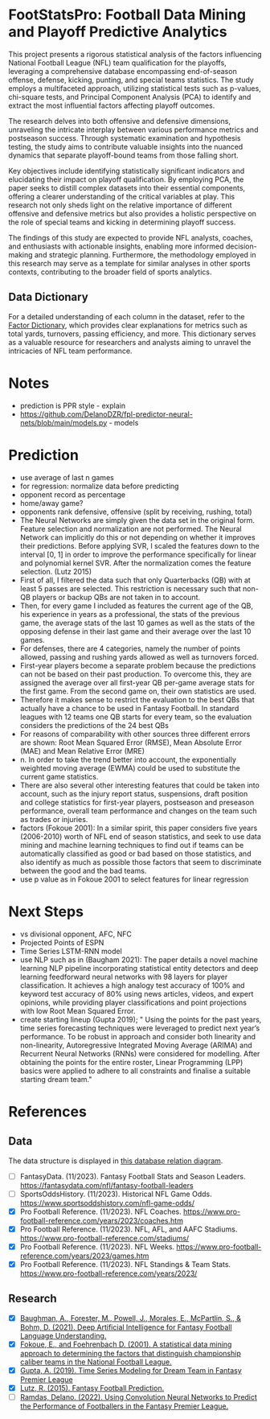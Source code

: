 # FootStatsPro: Football Data Mining and Playoff Predictive Analytics

This project presents a rigorous statistical analysis of the factors influencing National Football League (NFL) team qualification for the playoffs, leveraging a comprehensive database encompassing end-of-season offense, defense, kicking, punting, and special teams statistics. The study employs a multifaceted approach, utilizing statistical tests such as p-values, chi-square tests, and Principal Component Analysis (PCA) to identify and extract the most influential factors affecting playoff outcomes.

The research delves into both offensive and defensive dimensions, unraveling the intricate interplay between various performance metrics and postseason success. Through systematic examination and hypothesis testing, the study aims to contribute valuable insights into the nuanced dynamics that separate playoff-bound teams from those falling short.

Key objectives include identifying statistically significant indicators and elucidating their impact on playoff qualification. By employing PCA, the paper seeks to distill complex datasets into their essential components, offering a clearer understanding of the critical variables at play. This research not only sheds light on the relative importance of different offensive and defensive metrics but also provides a holistic perspective on the role of special teams and kicking in determining playoff success.

The findings of this study are expected to provide NFL analysts, coaches, and enthusiasts with actionable insights, enabling more informed decision-making and strategic planning. Furthermore, the methodology employed in this research may serve as a template for similar analyses in other sports contexts, contributing to the broader field of sports analytics.

## Data Dictionary

For a detailed understanding of each column in the dataset, refer to the [Factor Dictionary](factor_dictionary.md), which provides clear explanations for metrics such as total yards, turnovers, passing efficiency, and more. This dictionary serves as a valuable resource for researchers and analysts aiming to unravel the intricacies of NFL team performance.

# Notes
- prediction is PPR style - explain
- https://github.com/DelanoDZR/fpl-predictor-neural-nets/blob/main/models.py - models

# Prediction
- use average of last n games
- for regression: normalize data before predicting
- opponent record as percentage
- home/away game?
- opponents rank defensive, offensive (split by receiving, rushing, total)
- The Neural Networks are simply given the data set in the original form. Feature selection and
normalization are not performed. The Neural Network can implicitly do this or not depending on
whether it improves their predictions. Before applying SVR, I scaled the features down to the interval [0, 1] in order to improve the performance specifically for linear and polynomial kernel SVR.
After the normalization comes the feature selection. (Lutz 2015)
- First of all, I filtered the data such that only Quarterbacks
(QB) with at least 5 passes are selected. This restriction is necessary such that non-QB players or
backup QBs are not taken in to account.
- Then, for every game I included as features the current
age of the QB, his experience in years as a professional, the stats of the previous game, the average
stats of the last 10 games as well as the stats of the opposing defense in their last game and their
average over the last 10 games.
- For
defenses, there are 4 categories, namely the number of points allowed, passing and rushing yards
allowed as well as turnovers forced.
- First-year players become a separate
problem because the predictions can not be based on their past production. To overcome this, they
are assigned the average over all first-year QB per-game average stats for the first game. From the
second game on, their own statistics are used.
- Therefore it makes sense to restrict the evaluation to the best QBs that
actually have a chance to be used in Fantasy Football. In standard leagues with 12 teams one QB
starts for every team, so the evaluation considers the predictions of the 24 best QBs 
-  For reasons of comparability with other sources three different errors are shown: Root Mean Squared Error (RMSE),
Mean Absolute Error (MAE) and Mean Relative Error (MRE)
- n. In order to take the trend better into account, the exponentially
weighted moving average (EWMA) could be used to substitute the current game statistics.
- There are also several other interesting features that could be taken into account, such as the injury
report status, suspensions, draft position and college statistics for first-year players, postseason and
preseason performance, overall team performance and changes on the team such as trades or injuries.
- factors (Fokoue 2001): In a similar spirit, this paper considers five years (2006-2010) worth of NFL
end of season statistics, and seek to use data mining and machine learning techniques to
find out if teams can be automatically classified as good or bad based on those statistics,
and also identify as much as possible those factors that seem to discriminate between the
good and the bad teams.
- use p value as in Fokoue 2001 to select features for linear regression

# Next Steps
- vs divisional opponent, AFC, NFC
- Projected Points of ESPN
- Time Series LSTM-RNN model
- use NLP such as in (Baugham 2021): The paper details a novel machine learning NLP pipeline incorporating statistical entity detectors and deep learning feedforward neural networks with 98 layers for player classification. It achieves a high analogy test accuracy of 100% and keyword test accuracy of 80% using news articles, videos, and expert opinions, while providing player classifications and point projections with low Root Mean Squared Error.
- create starting lineup (Gupta 2019); "
Using the points for the past years, time series forecasting techniques were leveraged to predict next year’s performance. To
be robust in approach and consider both linearity and non-linearity, Autoregressive Integrated Moving Average (ARIMA) and
Recurrent Neural Networks (RNNs) were considered for modelling. After obtaining the points for the entire roster, Linear
Programming (LPP) basics were applied to adhere to all constraints and finalise a suitable starting dream team."
# References

## Data

The data structure is displayed in [this database relation diagram](https://dbdiagram.io/d/Fantasy-65446f667d8bbd646565521a).

- [ ] FantasyData. (11/2023). Fantasy Football Stats and Season Leaders. https://fantasydata.com/nfl/fantasy-football-leaders
- [ ] SportsOddsHistory. (11/2023). Historical NFL Game Odds. https://www.sportsoddshistory.com/nfl-game-odds/
- [x] Pro Football Reference. (11/2023). NFL Coaches. https://www.pro-football-reference.com/years/2023/coaches.htm
- [x] Pro Football Reference. (11/2023). NFL, AFL, and AAFC Stadiums. https://www.pro-football-reference.com/stadiums/
- [x] Pro Football Reference. (11/2023). NFL Weeks. https://www.pro-football-reference.com/years/2023/games.htm
- [x] Pro Football Reference. (11/2023). NFL Standings & Team Stats. https://www.pro-football-reference.com/years/2023/

## Research
- [x] [Baughman, A., Forester, M., Powell, J., Morales, E., McPartlin, S., & Bohm, D. (2021). Deep Artificial Intelligence for Fantasy Football Language Understanding.](https://arxiv.org/ftp/arxiv/papers/2111/2111.02874.pdf)
- [x] [Fokoue, E., and Foehrenbach D. (2001). A statistical data mining approach to determining the factors that distinguish championship caliber teams in the National Football League.](https://scholarworks.rit.edu/cgi/viewcontent.cgi?article=2749&context=article)
- [x] [Gupta, A. (2019). Time Series Modeling for Dream Team in Fantasy Premier League](https://arxiv.org/ftp/arxiv/papers/1909/1909.12938.pdf)
- [x] [Lutz, R. (2015). Fantasy Football Prediction.](https://arxiv.org/pdf/1505.06918.pdf)
- [ ] [Ramdas, Delano. (2022). Using Convolution Neural Networks to Predict the Performance of Footballers in the Fantasy Premier League.](https://www.researchgate.net/publication/360009648_Using_Convolution_Neural_Networks_to_Predict_the_Performance_of_Footballers_in_the_Fantasy_Premier_League)
